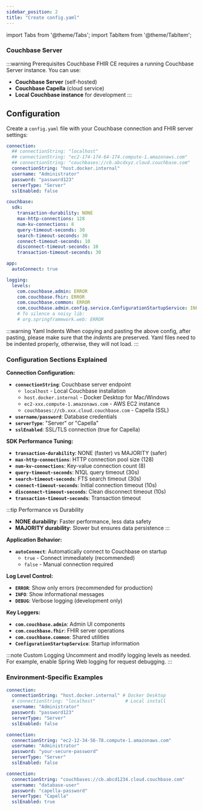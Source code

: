 ```yaml
---
sidebar_position: 2
title: "Create config.yaml"
---
```


import Tabs from '@theme/Tabs';
import TabItem from '@theme/TabItem';

### Couchbase Server

:::warning Prerequisites
Couchbase FHIR CE requires a running Couchbase Server instance. You can use:

- **Couchbase Server** (self-hosted)
- **Couchbase Capella** (cloud service)
- **Local Couchbase instance** for development
  :::

## Configuration

Create a `config.yaml` file with your Couchbase connection and FHIR server settings:

```yaml title="config.yaml - Complete Template with example values"
connection:
  ## connectionString: "localhost"
  ## connectionString: "ec2-174-174-64-174.compute-1.amazonaws.com"
  ## connectionString: "couchbases://cb.abcdxyz.cloud.couchbase.com"
  connectionString: "host.docker.internal"
  username: "Administrator"
  password: "password123"
  serverType: "Server"
  sslEnabled: false

couchbase:
  sdk:
    transaction-durability: NONE
    max-http-connections: 128
    num-kv-connections: 8
    query-timeout-seconds: 30
    search-timeout-seconds: 30
    connect-timeout-seconds: 10
    disconnect-timeout-seconds: 10
    transaction-timeout-seconds: 30

app:
  autoConnect: true

logging:
  levels:
    com.couchbase.admin: ERROR
    com.couchbase.fhir: ERROR
    com.couchbase.common: ERROR
    com.couchbase.admin.config.service.ConfigurationStartupService: INFO
    # To silence a noisy lib:
    # org.springframework.web: ERROR
```

:::warning Yaml Indents
When copying and pasting the above config, after pasting, please make sure that the _indents_ are preserved. Yaml files need to be indented properly, otherwise, they will not load.
:::

### Configuration Sections Explained

<Tabs>
<TabItem value="connection" label="🔌 Connection Settings" default>

**Connection Configuration:**

- **`connectionString`**: Couchbase server endpoint
  - `localhost` - Local Couchbase installation
  - `host.docker.internal` - Docker Desktop for Mac/Windows
  - `ec2-xxx.compute-1.amazonaws.com` - AWS EC2 instance
  - `couchbases://cb.xxx.cloud.couchbase.com` - Capella (SSL)
- **`username/password`**: Database credentials
- **`serverType`**: "Server" or "Capella"
- **`sslEnabled`**: SSL/TLS connection (true for Capella)

</TabItem>
<TabItem value="couchbase" label="⚙️ Couchbase SDK Settings">

**SDK Performance Tuning:**

- **`transaction-durability`**: NONE (faster) vs MAJORITY (safer)
- **`max-http-connections`**: HTTP connection pool size (128)
- **`num-kv-connections`**: Key-value connection count (8)
- **`query-timeout-seconds`**: N1QL query timeout (30s)
- **`search-timeout-seconds`**: FTS search timeout (30s)
- **`connect-timeout-seconds`**: Initial connection timeout (10s)
- **`disconnect-timeout-seconds`**: Clean disconnect timeout (10s)
- **`transaction-timeout-seconds`**: Transaction timeout

:::tip Performance vs Durability

- **NONE durability**: Faster performance, less data safety
- **MAJORITY durability**: Slower but ensures data persistence
  :::

</TabItem>
<TabItem value="app" label="📱 Application Settings">

**Application Behavior:**

- **`autoConnect`**: Automatically connect to Couchbase on startup
  - `true` - Connect immediately (recommended)
  - `false` - Manual connection required

</TabItem>
<TabItem value="logging" label="📝 Logging Configuration">

**Log Level Control:**

- **`ERROR`**: Show only errors (recommended for production)
- **`INFO`**: Show informational messages
- **`DEBUG`**: Verbose logging (development only)

**Key Loggers:**

- **`com.couchbase.admin`**: Admin UI components
- **`com.couchbase.fhir`**: FHIR server operations
- **`com.couchbase.common`**: Shared utilities
- **`ConfigurationStartupService`**: Startup information

:::note Custom Logging
Uncomment and modify logging levels as needed. For example, enable Spring Web logging for request debugging.
:::

</TabItem>
</Tabs>

### Environment-Specific Examples

<Tabs>
<TabItem value="local" label="🖥️ Local Development" default>

```yaml title="Local Docker/Server Setup"
connection:
  connectionString: "host.docker.internal" # Docker Desktop
  # connectionString: "localhost"           # Local install
  username: "Administrator"
  password: "password123"
  serverType: "Server"
  sslEnabled: false
```

</TabItem>
<TabItem value="ec2" label="🌐 AWS EC2">

```yaml title="EC2 Couchbase Server"
connection:
  connectionString: "ec2-12-34-56-78.compute-1.amazonaws.com"
  username: "Administrator"
  password: "your-secure-password"
  serverType: "Server"
  sslEnabled: false
```

</TabItem>
<TabItem value="capella" label="☁️ Couchbase Capella">

```yaml title="Capella Cloud Service"
connection:
  connectionString: "couchbases://cb.abcd1234.cloud.couchbase.com"
  username: "database-user"
  password: "capella-password"
  serverType: "Capella"
  sslEnabled: true
```

</TabItem>
</Tabs>
